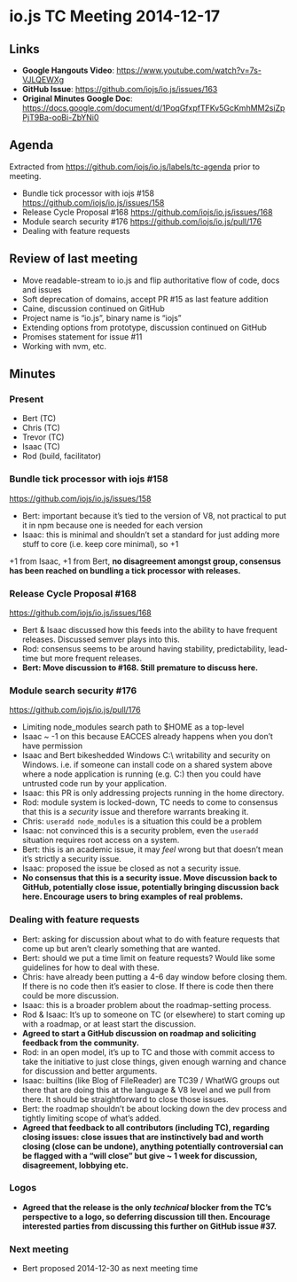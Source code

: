 # io.js TC Meeting 2014-12-17

## Links

* **Google Hangouts Video**: https://www.youtube.com/watch?v=7s-VJLQEWXg
* **GitHub Issue**: https://github.com/iojs/io.js/issues/163
* **Original Minutes Google Doc**: https://docs.google.com/document/d/1PoqGfxpfTFKv5GcKmhMM2siZpPjT9Ba-ooBi-ZbYNi0

## Agenda

Extracted from https://github.com/iojs/io.js/labels/tc-agenda prior to meeting.

* Bundle tick processor with iojs #158 https://github.com/iojs/io.js/issues/158
* Release Cycle Proposal #168 https://github.com/iojs/io.js/issues/168
* Module search security #176 https://github.com/iojs/io.js/pull/176 
* Dealing with feature requests 

## Review of last meeting

* Move readable-stream to io.js and flip authoritative flow of code, docs and issues
* Soft deprecation of domains, accept PR #15 as last feature addition
* Caine, discussion continued on GitHub
* Project name is “io.js”, binary name is “iojs”
* Extending options from prototype, discussion continued on GitHub
* Promises statement for issue #11
* Working with nvm, etc.

## Minutes

### Present

* Bert (TC)
* Chris (TC)
* Trevor (TC)
* Isaac (TC)
* Rod (build, facilitator)

### Bundle tick processor with iojs #158 

https://github.com/iojs/io.js/issues/158

* Bert: important because it’s tied to the version of V8, not practical to put it in npm because one is needed for each version
* Isaac: this is minimal and shouldn’t set a standard for just adding more stuff to core (i.e. keep core minimal), so +1

+1 from Isaac, +1 from Bert, **no disagreement amongst group, consensus has been reached on bundling a tick processor with releases.**

### Release Cycle Proposal #168 

https://github.com/iojs/io.js/issues/168

* Bert & Isaac discussed how this feeds into the ability to have frequent releases. Discussed semver plays into this.
* Rod: consensus seems to be around having stability, predictability, lead-time but more frequent releases.
* **Bert: Move discussion to #168. Still premature to discuss here.**

### Module search security #176

https://github.com/iojs/io.js/pull/176 

* Limiting node_modules search path to $HOME as a top-level
* Isaac ~ -1 on this because EACCES already happens when you don’t have permission
* Isaac and Bert bikeshedded Windows C:\ writability and security on Windows. i.e. if someone can install code on a shared system above where a node application is running (e.g. C:\) then you could have untrusted code run by your application.
* Isaac: this PR is only addressing projects running in the home directory.
* Rod: module system is locked-down, TC needs to come to consensus that this is a _security_ issue and therefore warrants breaking it.
* Chris: `useradd node_modules` is a situation this could be a problem
* Isaac: not convinced this is a security problem, even the `useradd` situation requires root access on a system.
* Bert: this is an academic issue, it may _feel_ wrong but that doesn’t mean it’s strictly a security issue.
* Isaac: proposed the issue be closed as not a security issue.
* **No consensus that this is a security issue. Move discussion back to GitHub, potentially close issue, potentially bringing discussion back here. Encourage users to bring examples of real problems.**


### Dealing with feature requests

* Bert: asking for discussion about what to do with feature requests that come up but aren’t clearly something that are wanted.
* Bert: should we put a time limit on feature requests? Would like some guidelines for how to deal with these.
* Chris: have already been putting a 4-6 day window before closing them. If there is no code then it’s easier to close. If there is code then there could be more discussion.
* Isaac: this is a broader problem about the roadmap-setting process.
* Rod & Isaac: It’s up to someone on TC (or elsewhere) to start coming up with a roadmap, or at least start the discussion.
* **Agreed to start a GitHub discussion on roadmap and soliciting feedback from the community.**
* Rod: in an open model, it’s up to TC and those with commit access to take the initiative to just close things, given enough warning and chance for discussion and better arguments.
* Isaac: builtins (like Blog of FileReader) are TC39 / WhatWG groups out there that are doing this at the language & V8 level and we pull from there. It should be straightforward to close those issues.
* Bert: the roadmap shouldn’t be about locking down the dev process and tightly limiting scope of what’s added.
* **Agreed that feedback to all contributors (including TC), regarding closing issues: close issues that are instinctively bad and worth closing (close can be undone), anything potentially controversial can be flagged with a “will close” but give ~ 1 week for discussion, disagreement, lobbying etc.**


### Logos

* **Agreed that the release is the only _technical_ blocker from the TC’s perspective to a logo, so deferring discussion till then. Encourage interested parties from discussing this further on GitHub issue #37.**

### Next meeting

* Bert proposed 2014-12-30 as next meeting time
